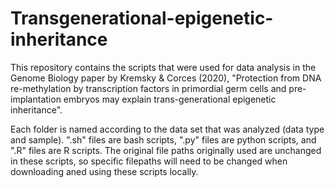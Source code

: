 # Transgenerational-epigenetic-inheritance
This repository contains the scripts that were used for data analysis in the Genome Biology paper by Kremsky & Corces (2020), "Protection from DNA re-methylation by transcription factors in primordial germ cells and pre-implantation embryos may explain trans-generational epigenetic inheritance".

Each folder is named according to the data set that was analyzed (data type and sample).  ".sh" files are bash scripts, ".py" files are python scripts, and ".R" files are R scripts.  The original file paths originally used are unchanged in these scripts, so specific filepaths will need to be changed when downloading aned using these scripts locally.

